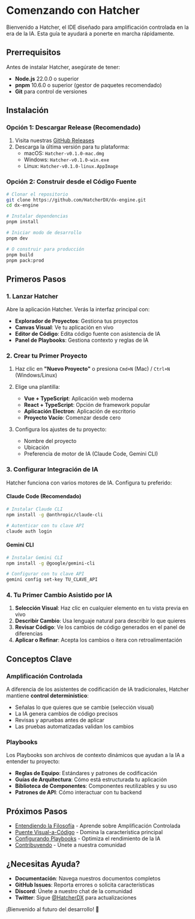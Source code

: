 # Comenzando con Hatcher

Bienvenido a Hatcher, el IDE diseñado para amplificación controlada en la era de la IA. Esta guía te ayudará a ponerte en marcha rápidamente.

## Prerrequisitos

Antes de instalar Hatcher, asegúrate de tener:

- **Node.js** 22.0.0 o superior
- **pnpm** 10.6.0 o superior (gestor de paquetes recomendado)
- **Git** para control de versiones

## Instalación

### Opción 1: Descargar Release (Recomendado)

1. Visita nuestras [GitHub Releases](https://github.com/HatcherDX/dx-engine/releases)
2. Descarga la última versión para tu plataforma:
   - macOS: `Hatcher-v0.1.0-mac.dmg`
   - Windows: `Hatcher-v0.1.0-win.exe`
   - Linux: `Hatcher-v0.1.0-linux.AppImage`

### Opción 2: Construir desde el Código Fuente

```bash
# Clonar el repositorio
git clone https://github.com/HatcherDX/dx-engine.git
cd dx-engine

# Instalar dependencias
pnpm install

# Iniciar modo de desarrollo
pnpm dev

# O construir para producción
pnpm build
pnpm pack:prod
```

## Primeros Pasos

### 1. Lanzar Hatcher

Abre la aplicación Hatcher. Verás la interfaz principal con:

- **Explorador de Proyectos**: Gestiona tus proyectos
- **Canvas Visual**: Ve tu aplicación en vivo
- **Editor de Código**: Edita código fuente con asistencia de IA
- **Panel de Playbooks**: Gestiona contexto y reglas de IA

### 2. Crear tu Primer Proyecto

1. Haz clic en **"Nuevo Proyecto"** o presiona `Cmd+N` (Mac) / `Ctrl+N` (Windows/Linux)
2. Elige una plantilla:
   - **Vue + TypeScript**: Aplicación web moderna
   - **React + TypeScript**: Opción de framework popular
   - **Aplicación Electron**: Aplicación de escritorio
   - **Proyecto Vacío**: Comenzar desde cero

3. Configura los ajustes de tu proyecto:
   - Nombre del proyecto
   - Ubicación
   - Preferencia de motor de IA (Claude Code, Gemini CLI)

### 3. Configurar Integración de IA

Hatcher funciona con varios motores de IA. Configura tu preferido:

#### Claude Code (Recomendado)

```bash
# Instalar Claude CLI
npm install -g @anthropic/claude-cli

# Autenticar con tu clave API
claude auth login
```

#### Gemini CLI

```bash
# Instalar Gemini CLI
npm install -g @google/gemini-cli

# Configurar con tu clave API
gemini config set-key TU_CLAVE_API
```

### 4. Tu Primer Cambio Asistido por IA

1. **Selección Visual**: Haz clic en cualquier elemento en tu vista previa en vivo
2. **Describir Cambio**: Usa lenguaje natural para describir lo que quieres
3. **Revisar Código**: Ve los cambios de código generados en el panel de diferencias
4. **Aplicar o Refinar**: Acepta los cambios o itera con retroalimentación

## Conceptos Clave

### Amplificación Controlada

A diferencia de los asistentes de codificación de IA tradicionales, Hatcher mantiene **control determinístico**:

- Señalas lo que quieres que se cambie (selección visual)
- La IA genera cambios de código precisos
- Revisas y apruebas antes de aplicar
- Las pruebas automatizadas validan los cambios

### Playbooks

Los Playbooks son archivos de contexto dinámicos que ayudan a la IA a entender tu proyecto:

- **Reglas de Equipo**: Estándares y patrones de codificación
- **Guías de Arquitectura**: Cómo está estructurada tu aplicación
- **Biblioteca de Componentes**: Componentes reutilizables y su uso
- **Patrones de API**: Cómo interactuar con tu backend

## Próximos Pasos

- [Entendiendo la Filosofía](/es/philosophy) - Aprende sobre Amplificación Controlada
- [Puente Visual-a-Código](/es/visual-to-code) - Domina la característica principal
- [Configurando Playbooks](/es/playbooks) - Optimiza el rendimiento de la IA
- [Contribuyendo](/es/contributing) - Únete a nuestra comunidad

## ¿Necesitas Ayuda?

- **Documentación**: Navega nuestros documentos completos
- **GitHub Issues**: Reporta errores o solicita características
- **Discord**: Únete a nuestro chat de la comunidad
- **Twitter**: Sigue [@HatcherDX](https://twitter.com/HatcherDX) para actualizaciones

¡Bienvenido al futuro del desarrollo! 🚀
